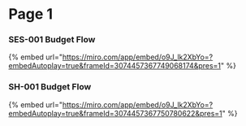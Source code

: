 # Page 1

### SES-001 Budget Flow

{% embed url="https://miro.com/app/embed/o9J_lk2XbYo=?embedAutoplay=true&frameId=3074457367749068174&pres=1" %}

### SH-001 Budget Flow

{% embed url="https://miro.com/app/embed/o9J_lk2XbYo=?embedAutoplay=true&frameId=3074457367750780622&pres=1" %}
